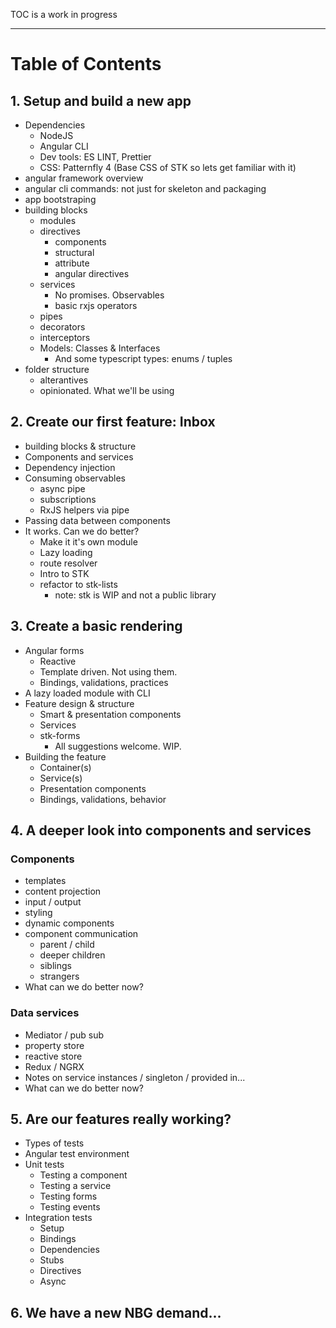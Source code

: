 
TOC is a work in progress
***
# Table of Contents

## 1. Setup and build a new app
 - Dependencies
    - NodeJS
    - Angular CLI
    - Dev tools: ES LINT, Prettier
    - CSS: Patternfly 4 (Base CSS of STK so lets get familiar with it)
 - angular framework overview
 - angular cli commands: not just for skeleton and packaging
 - app bootstraping
 - building blocks
    - modules
    - directives
        - components
        - structural
        - attribute
        - angular directives
    - services
        - No promises. Observables
        - basic rxjs operators
    - pipes
    - decorators
    - interceptors
    - Models: Classes & Interfaces
        - And some typescript types: enums / tuples
 - folder structure
    - alterantives
    - opinionated. What we'll be using


## 2. Create our first feature: Inbox
- building blocks & structure
- Components and services
- Dependency injection
- Consuming observables
    - async pipe
    - subscriptions
    - RxJS helpers via pipe
- Passing data between components
- It works. Can we do better?
    - Make it it's own module
    - Lazy loading
    - route resolver
    - Intro to STK
    - refactor to stk-lists
        - note: stk is WIP and not a public library



## 3. Create a basic rendering
 - Angular forms
    - Reactive
    - Template driven. Not using them.
    - Bindings, validations, practices
 - A lazy loaded module with CLI
 - Feature design & structure
    - Smart & presentation components
    - Services
    - stk-forms
        - All suggestions welcome. WIP.
 - Building the feature
    - Container(s)
    - Service(s)
    - Presentation components
    - Bindings, validations, behavior


## 4. A deeper look into components and services

### Components
 - templates
 - content projection
 - input / output
 - styling
 - dynamic components
 - component communication
    - parent / child
    - deeper children
    - siblings
    - strangers
- What can we do better now?

### Data services
 - Mediator / pub sub
 - property store
 - reactive store
 - Redux / NGRX
 - Notes on service instances / singleton / provided in...
 - What can we do better now?

## 5. Are our features really working?
- Types of tests
- Angular test environment
- Unit tests
    - Testing a component
    - Testing a service
    - Testing forms
    - Testing events
- Integration tests
    - Setup
    - Bindings
    - Dependencies
    - Stubs
    - Directives
    - Async

## 6. We have a new NBG demand...
